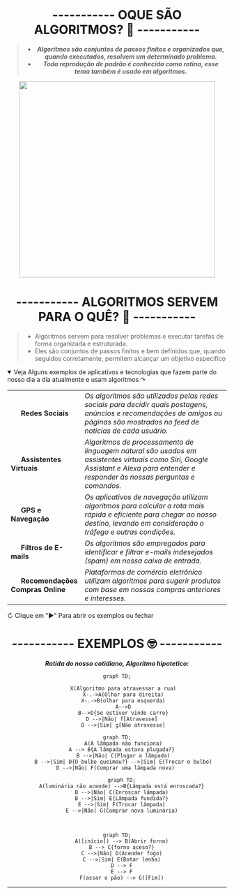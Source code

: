 <div align="center">
  
# ----------- OQUE SÃO ALGORITMOS? :thinking: -----------
<div align="center">

  
> - ***Algoritmos são conjuntos de passos finitos e organizados que, quando executados, resolvem um determinado problema.***
> - ***Toda reprodução de padrão é conhecida como rotina, esse tema também é usado em algoritmos.***

<p align="center">
  <img width="450" src="https://guiatech.net/wp-content/uploads/2018/01/algoritmos-1.jpg">
</p>

<div align="center"> 

# ----------- ALGORITMOS SERVEM PARA O QUÊ? :raised_eyebrow: -----------
<div align="left">
  
> - Algoritmos servem para resolver problemas e executar tarefas de forma organizada e estruturada. 
> - Eles são conjuntos de passos finitos e bem definidos que, quando seguidos corretamente, permitem alcançar um objetivo específico

<details open>
  <summary>Veja Alguns exemplos de aplicativos e tecnologias que fazem parte do nosso dia a dia atualmente e usam algoritmos ↷</summary>

  |  | |
  | --- | ---|
  | <img height="14" width="19" src="https://cdn.simpleicons.org/instagram/white" /> **Redes Sociais** | _Os algoritmos são utilizados pelas redes sociais para decidir quais postagens, anúncios e recomendações de amigos ou páginas são mostrados no feed de notícias de cada usuário._ |
  | <img height="14" width="19" src="https://cdn.simpleicons.org/googleassistant/white"/> **Assistentes Virtuais** | _Algoritmos de processamento de linguagem natural são usados em assistentes virtuais como Siri, Google Assistant e Alexa para entender e responder às nossas perguntas e comandos._ |
  | <img height="14" width="19" src="https://cdn.simpleicons.org/googlemaps/white"/> **GPS e Navegação** | _Os aplicativos de navegação utilizam algoritmos para calcular a rota mais rápida e eficiente para chegar ao nosso destino, levando em consideração o tráfego e outras condições._ |
  | <img height="14" width="19" src="https://cdn.simpleicons.org/gmail/white"/> **Filtros de E-mails** | _Os algoritmos são empregados para identificar e filtrar e-mails indesejados (spam) em nossa caixa de entrada._ |
  |<img height="14" width="19" src="https://cdn.simpleicons.org/amazon/white"/> **Recomendações Compras Online** | _Plataformas de comércio eletrônico utilizam algoritmos para sugerir produtos com base em nossas compras anteriores e interesses._ |
  
</details>

 ↻ Clique em "▶" Para abrir os exemplos ou fechar
<div>
<div align="center">
  
# ----------- EXEMPLOS :nerd_face: -----------
***Rotida do nosso cotidiano, Algoritmo hipotetico:***

```mermaid
graph TD;
    
    X(Algoritmo para atravessar a rua)
    X-.->A(Olhar para direita)
    X-.->B(olhar para esquerda)
    A-->D
    B-->D{Se estiver vindo carro}
    D -->|Não| f[Atravesse] 
    D -->|Sim| g[Não atravesse]
```

```mermaid
graph TD;
    A(A lâmpada não funciona)
    A --> B{A lâmpada estava plugada?} 
    B -->|Não| C(Plugar a lâmpada)
    B -->|Sim| D{O bulbo queimou?} -->|Sim| E(Trocar o bulbo)
    D -->|Não| F(Comprar uma lâmpada nova)     
```

```mermaid
   graph TD;
   A(luminária não acende) -->B{Lâmpada está enroscada?}
   B -->|Não| C(Enroscar lâmpada)
   B -->|Sim| E{Lâmpada fundida?}
   E -->|Sim| F(Trocar lâmpada)
   E -->|Não| G(Comprar nova luminária)
     
     
```

```mermaid
graph TD;
   A([início]) --> B(Abrir forno)
   B --> C{forno aceso?}
   C -->|Não| D(Acender fogo)
   C -->|Sim| E(Botar lenha)
   D --> F
   E --> F
   F(assar o pão) --> G([Fim])
```

---

<div align="center">

